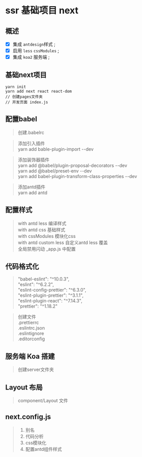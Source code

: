 # ssr 基础项目 next
## 概述
- [x] 集成 `antdesign`样式 ; 
- [x] 启用  `less` `cssModules` ;
- [x] 集成 `koa2` 服务端 ;

## 基础next项目
```
yarn init
yarn add next react react-dom
// 创建pages文件夹
// 开发页面 index.js
```

## 配置babel
> 创建.babelrc  

> 添加引入插件  
yarn add bable-plugin-import  --dev

> 添加装饰器插件  
yarn add @babel/plugin-proposal-decorators --dev  
yarn add @babel/preset-env --dev  
yarn add babel-plugin-transform-class-properties --dev  

> 添加antd插件  
yarn add antd

## 配置样式
> with antd less 编译样式  
> with antd css  基础样式  
> with cssModules  模块化css  
> with antd custom less 自定义antd less 覆盖  
> 全局禁用闪动  _app.js 中配置

## 代码格式化
> "babel-eslint": "^10.0.3",  
"eslint": "^6.2.2",  
"eslint-config-prettier": "^6.3.0",  
"eslint-plugin-prettier": "^3.1.1",  
"eslint-plugin-react": "^7.14.3",  
"prettier": "^1.18.2"  

> 创建文件   
.prettierrc  
.eslintrc.json  
.eslintignore  
.editorconfig 

## 服务端 Koa 搭建
> 创建server文件夹

## Layout 布局
> component/Layout 文件

## next.config.js
> 1. 别名  
> 2. 代码分析
> 3. css模块化
> 4. 配置antd组件样式


